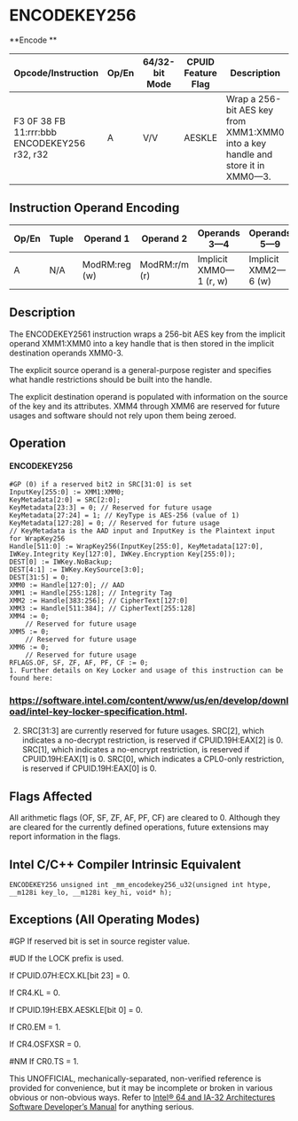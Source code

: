 # ENCODEKEY256

**Encode **

| Opcode/Instruction                                    | Op/En | 64/32-bit Mode | CPUID Feature Flag | Description                                                                     |
| ----------------------------------------------------- | ----- | -------------- | ------------------ | ------------------------------------------------------------------------------- |
| F3 0F 38 FB 11:rrr:bbb ENCODEKEY256 r32, r32 <XMM0-6> | A     | V/V            | AESKLE             | Wrap a 256-bit AES key from XMM1:XMM0 into a key handle and store it in XMM0—3. |

## Instruction Operand Encoding

| Op/En | Tuple | Operand 1     | Operand 2     | Operands 3—4           | Operands 5—9        |
| ----- | ----- | ------------- | ------------- | ---------------------- | ------------------- |
| A     | N/A   | ModRM:reg (w) | ModRM:r/m (r) | Implicit XMM0—1 (r, w) | Implicit XMM2—6 (w) |

## Description

The ENCODEKEY2561 instruction wraps a 256-bit AES key from the implicit operand XMM1:XMM0 into a key handle that is then stored in the implicit destination operands XMM0-3.

The explicit source operand is a general-purpose register and specifies what handle restrictions should be built into the handle.

The explicit destination operand is populated with information on the source of the key and its attributes. XMM4 through XMM6 are reserved for future usages and software should not rely upon them being zeroed.

## Operation

#### ENCODEKEY256

```
#​​​​GP (0) if a reserved bit2 in SRC[31:0] is set
InputKey[255:0] := XMM1:XMM0;
KeyMetadata[2:0] = SRC[2:0];
KeyMetadata[23:3] = 0; // Reserved for future usage
KeyMetadata[27:24] = 1; // KeyType is AES-256 (value of 1)
KeyMetadata[127:28] = 0; // Reserved for future usage
// KeyMetadata is the AAD input and InputKey is the Plaintext input for WrapKey256
Handle[511:0] := WrapKey256(InputKey[255:0], KeyMetadata[127:0], IWKey.Integrity Key[127:0], IWKey.Encryption Key[255:0]);
DEST[0] := IWKey.NoBackup;
DEST[4:1] := IWKey.KeySource[3:0];
DEST[31:5] = 0;
XMM0 := Handle[127:0]; // AAD
XMM1 := Handle[255:128]; // Integrity Tag
XMM2 := Handle[383:256]; // CipherText[127:0]
XMM3 := Handle[511:384]; // CipherText[255:128]
XMM4 := 0;
    // Reserved for future usage
XMM5 := 0;
    // Reserved for future usage
XMM6 := 0;
    // Reserved for future usage
RFLAGS.OF, SF, ZF, AF, PF, CF := 0;
1. Further details on Key Locker and usage of this instruction can be found here:

```

### https://software.intel.com/content/www/us/en/develop/download/intel-key-locker-specification.html.

2. SRC[31:3] are currently reserved for future usages. SRC[2], which indicates a no-decrypt restriction, is reserved if CPUID.19H:EAX[2] is 0. SRC[1], which indicates a no-encrypt restriction, is reserved if CPUID.19H:EAX[1] is 0. SRC[0], which indicates a CPL0-only restriction, is reserved if CPUID.19H:EAX[0] is 0.

## Flags Affected

All arithmetic flags (OF, SF, ZF, AF, PF, CF) are cleared to 0. Although they are cleared for the currently defined operations, future extensions may report information in the flags.

## Intel C/C++ Compiler Intrinsic Equivalent

```
ENCODEKEY256 unsigned int _mm_encodekey256_u32(unsigned int htype, __m128i key_lo, __m128i key_hi, void* h);

```

## Exceptions (All Operating Modes)

#​​​​GP If reserved bit is set in source register value.

#​​​UD If the LOCK prefix is used.

If CPUID.07H:ECX.KL[bit 23] = 0.

If CR4.KL = 0.

If CPUID.19H:EBX.AESKLE[bit 0] = 0.

If CR0.EM = 1.

If CR4.OSFXSR = 0.

#​NM If CR0.TS = 1.

This UNOFFICIAL, mechanically-separated, non-verified reference is provided for convenience, but it may be
incomplete or broken in various obvious or non-obvious
ways. Refer to [Intel® 64 and IA-32 Architectures Software Developer’s Manual](https://software.intel.com/en-us/download/intel-64-and-ia-32-architectures-sdm-combined-volumes-1-2a-2b-2c-2d-3a-3b-3c-3d-and-4) for anything serious.
